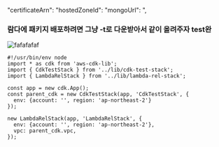 "certificateArn": 
    "hostedZoneId":
    "mongoUrl": ",


### 람다에 패키지 배포하려면 그냥 -t로 다운받아서 같이 올려주자 test완
    
![fafafafaf](https://github.com/user-attachments/assets/62c1acf8-2010-40e7-a6c6-b300d7d44cf2)





    #!/usr/bin/env node
    import * as cdk from 'aws-cdk-lib';
    import { CdkTestStack } from '../lib/cdk-test-stack';
    import { LambdaRelStack } from '../lib/lambda-rel-stack';
    
    const app = new cdk.App();
    const parent_cdk = new CdkTestStack(app, 'CdkTestStack', {
      env: {account: '', region: 'ap-northeast-2'} 
    });
    
    new LambdaRelStack(app, 'LambdaRelStack', { 
      env: {account: '', region: 'ap-northeast-2'}, 
      vpc: parent_cdk.vpc, 
    });
